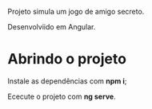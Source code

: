 Projeto simula um jogo de amigo secreto.

Desenvolviido em Angular.

<h1>Abrindo o projeto</h1>
Instale as dependências com <b>npm i</b>;

Ececute o projeto com <b>ng serve</b>.